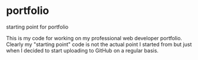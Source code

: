 # portfolio
starting point for portfolio


This is my code for working on my professional web developer portfolio.  Clearly my "starting point" code is not the actual point
I started from but just when I decided to start uploading to GitHub on a regular basis.

